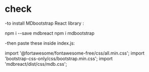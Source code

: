 check 
=======
-to install MDbootstrap React library :

npm i --save mdbreact
npm i mdbootstrap



-then paste these inside index.js:

import '@fortawesome/fontawesome-free/css/all.min.css'; import
'bootstrap-css-only/css/bootstrap.min.css'; import
'mdbreact/dist/css/mdb.css';